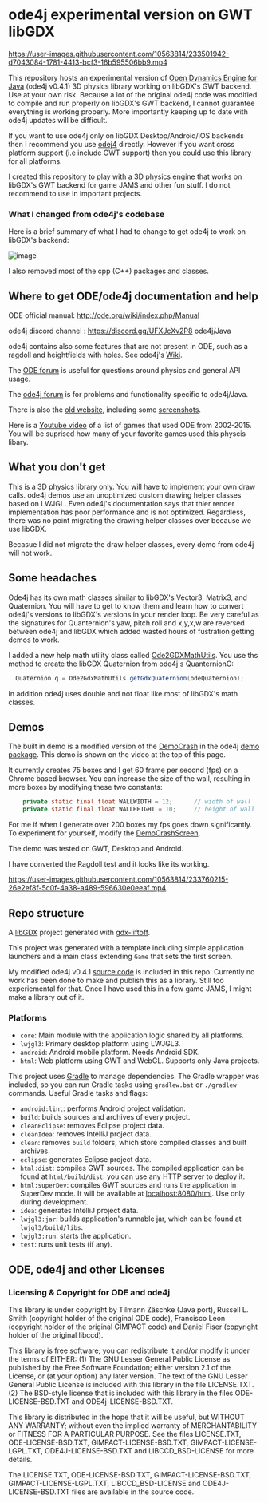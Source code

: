 # ode4j experimental version on GWT libGDX

https://user-images.githubusercontent.com/10563814/233501942-d7043084-1781-4413-bcf3-16b595506bb9.mp4

This repository hosts an experimental version of [Open Dynamics Engine for Java](https://github.com/tzaeschke/ode4j) (ode4j v0.4.1) 3D physics library working on libGDX's GWT backend.  Use at your own risk.  Because a lot of the original ode4j code was modified to compile and run properly on libGDX's GWT backend, I cannot guarantee everything is working properly.  More importantly keeping up to date with ode4j updates will be difficult.

If you want to use ode4j only on libGDX Desktop/Android/iOS backends then I recommend you use [odej4](https://github.com/tzaeschke/ode4j) directly.  However if you want cross platform support (i.e include GWT support) then you could use this library for all platforms.

I created this repository to play with a 3D physics engine that works on libGDX's GWT backend for game JAMS and other fun stuff.  I do not recommend to use in important projects.

### What I changed from ode4j's codebase

Here is a brief summary of what I had to change to get ode4j to work on libGDX's backend:

![image](https://user-images.githubusercontent.com/10563814/233494464-bbd9f043-2cb9-47a6-955c-a2a539652491.png)

I also removed most of the cpp (C++) packages and classes.

## Where to get ODE/ode4j documentation and help

ODE official manual: http://ode.org/wiki/index.php/Manual

ode4j discord channel : https://discord.gg/UFXJcXv2P8 ode4j/Java

ode4j contains also some features that are not present in ODE, such as a ragdoll and heightfields with holes. See ode4j's [Wiki](https://github.com/tzaeschke/ode4j/wiki/Functionality-beyond-ODE).

The [ODE forum](https://groups.google.com/forum/#!forum/ode-users) is useful for questions around physics and general API usage.

The [ode4j forum](https://groups.google.com/forum/?hl=en#!forum/ode4j) is for problems and functionality specific to ode4j/Java. 

There is also the [old website](https://tzaeschke.github.io/ode4j-old/), including some [screenshots](https://tzaeschke.github.io/ode4j-old/ode4j-features.html).

Here is a [Youtube video](https://www.youtube.com/watch?v=ENlpu_Jjp3Q) of a list of games that used ODE from 2002-2015.  You will be suprised how many of your favorite games used this physcis libary.

## What you don't get

This is a 3D physics library only.  You will have to implement your own draw calls.  ode4j demos use an unoptimized custom drawing helper classes based on LWJGL.  Even ode4j's documentation says that thier render implementation has poor performance and is not optimized.  Regardless, there was no point migrating the drawing helper classes over because we use libGDX.

Becasue I did not migrate the draw helper classes, every demo from ode4j will not work.  

## Some headaches

Ode4j has its own math classes similar to libGDX's Vector3, Matrix3, and Quaternion.  You will have to get to know them and learn how to convert ode4j's versions to libGDX's versions in your render loop.  Be very careful as the signatures for Quanternion's yaw, pitch roll and x,y,x,w are reversed between ode4j and libGDX which added wasted hours of fustration getting demos to work.

I added a new help math utility class called [Ode2GDXMathUtils](https://github.com/antzGames/ode4j-GWT-Compatible-libGDX/blob/master/core/src/main/java/com/antz/ode4libGDX/util/Ode2GdxMathUtils.java).  You use ths method to create the libGDX Quaternion from ode4j's QuanternionC:

```java
  Quaternion q = Ode2GdxMathUtils.getGdxQuaternion(odeQuaternion);
  ```

In addition ode4j uses double and not float like most of libGDX's math classes.

## Demos

The built in demo is a modified version of the [DemoCrash](https://github.com/tzaeschke/ode4j/blob/master/demo/src/main/java/org/ode4j/demo/DemoCrash.java) in the ode4j [demo package](https://github.com/tzaeschke/ode4j/tree/master/demo/src/main/java/org/ode4j/demo).  This demo is shown on the video at the top of this page.

It currently creates 75 boxes and I get 60 frame per second (fps) on a Chrome based browser.  You can increase the size of the wall, resulting in more boxes by modifying these two constants:

```java
    private static final float WALLWIDTH = 12;		// width of wall
    private static final float WALLHEIGHT = 10;		// height of wall
```

For me if when I generate over 200 boxes my fps goes down significantly.  To experiment for yourself, modify the [DemoCrashScreen](https://github.com/antzGames/ode4j-GWT-Compatible-libGDX/blob/master/core/src/main/java/com/antz/ode4libGDX/screens/DemoCrashScreen.java).

The demo was tested on GWT, Desktop and Android.

I have converted the Ragdoll test and it looks like its working.

https://user-images.githubusercontent.com/10563814/233760215-26e2ef8f-5c0f-4a38-a489-596630e0eeaf.mp4

## Repo structure

A [libGDX](https://libgdx.com/) project generated with [gdx-liftoff](https://github.com/tommyettinger/gdx-liftoff).

This project was generated with a template including simple application launchers and a main class extending `Game` that sets the first screen.

My modified ode4j v0.4.1 [source code](https://github.com/antzGames/ode4j-GWT-Compatible-libGDX/tree/master/core/src/main/java/org/ode4j) is included in this repo.  Currently no work has been done to make and publish this as a library.  Still too experiemental for that.  Once I have used this in a few game JAMS, I might make a library out of it.

### Platforms

- `core`: Main module with the application logic shared by all platforms.
- `lwjgl3`: Primary desktop platform using LWJGL3.
- `android`: Android mobile platform. Needs Android SDK.
- `html`: Web platform using GWT and WebGL. Supports only Java projects.

This project uses [Gradle](http://gradle.org/) to manage dependencies.
The Gradle wrapper was included, so you can run Gradle tasks using `gradlew.bat` or `./gradlew` commands.
Useful Gradle tasks and flags:

- `android:lint`: performs Android project validation.
- `build`: builds sources and archives of every project.
- `cleanEclipse`: removes Eclipse project data.
- `cleanIdea`: removes IntelliJ project data.
- `clean`: removes `build` folders, which store compiled classes and built archives.
- `eclipse`: generates Eclipse project data.
- `html:dist`: compiles GWT sources. The compiled application can be found at `html/build/dist`: you can use any HTTP server to deploy it.
- `html:superDev`: compiles GWT sources and runs the application in SuperDev mode. It will be available at [localhost:8080/html](http://localhost:8080/html). Use only during development.
- `idea`: generates IntelliJ project data.
- `lwjgl3:jar`: builds application's runnable jar, which can be found at `lwjgl3/build/libs`.
- `lwjgl3:run`: starts the application.
- `test`: runs unit tests (if any).

## ODE, ode4j and other Licenses

### Licensing & Copyright for ODE and ode4j

This library is under copyright by Tilmann Zäschke (Java port), Russell L. Smith (copyright holder of the original ODE code), Francisco Leon (copyright holder of the original GIMPACT code) and Daniel Fiser (copyright holder of the original libccd).

This library is free software; you can redistribute it and/or modify it under the terms of EITHER:
(1) The GNU Lesser General Public License as published by the Free Software Foundation; either version 2.1 of the License, or (at your option) any later version. The text of the GNU Lesser General Public License is included with this library in the file LICENSE.TXT.
(2) The BSD-style license that is included with this library in the files ODE-LICENSE-BSD.TXT and ODE4j-LICENSE-BSD.TXT.

This library is distributed in the hope that it will be useful, but WITHOUT ANY WARRANTY; without even the implied warranty of MERCHANTABILITY or FITNESS FOR A PARTICULAR PURPOSE. See the files LICENSE.TXT, ODE-LICENSE-BSD.TXT, GIMPACT-LICENSE-BSD.TXT, GIMPACT-LICENSE-LGPL.TXT, ODE4J-LICENSE-BSD.TXT and LIBCCD_BSD-LICENSE for more details.

The LICENSE.TXT, ODE-LICENSE-BSD.TXT, GIMPACT-LICENSE-BSD.TXT, GIMPACT-LICENSE-LGPL.TXT, LIBCCD_BSD-LICENSE and ODE4J-LICENSE-BSD.TXT files are available in the source code.
